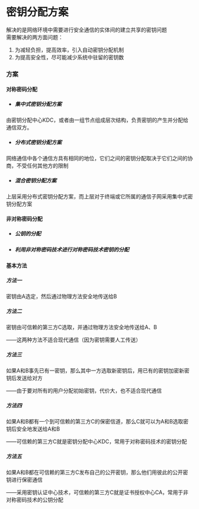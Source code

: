 # 密钥分配方案

解决的是网络环境中需要进行安全通信的实体间的建立共享的密钥问题  
需要解决的两方面问题：  
1. 为减轻负担，提高效率，引入自动密钥分配机制  
2. 为提高安全性，尽可能减少系统中驻留的密钥数

### 方案

#### 对称密码分配

* ##### 集中式密钥分配方案 
由密钥分配中心KDC，或者由一组节点组成层次结构，负责密钥的产生并分配给通信双方。
* ##### 分布式密钥分配方案 
网络通信中各个通信方具有相同的地位，它们之间的密钥分配取决于它们之间的协商，不受任何其他方的限制
* ##### 混合密钥分配方案 
上层采用分布式密钥分配方案，而上层对于终端或它所属的通信子网采用集中式密钥分配方案

#### 非对称密码分配

* ##### 公钥的分配
* ##### 利用非对称密码技术进行对称密码技术密钥的分配

#### 基本方法

##### 方法一

密钥由A选定，然后通过物理方法安全地传送给B

##### 方法二

密钥由可信赖的第三方C选取，并通过物理方法安全地传送给A、B

——这两种方法不适合现代通信（因为密钥需要人工传送）

##### 方法三

如果A和B事先已有一密钥，那么其中一方选取新密钥后，用已有的密钥加密新密钥后发送给对方

——由于要对所有的用户分配初始密钥，代价大，也不适合现代通信

##### 方法四

如果A和B都有一个到可信赖的第三方C的保密信道，那么C就可以为A和B选取密钥后安全地发送给A和B

——可信赖的第三方C就是密钥分配中心KDC，常用于对称密码技术的密钥分配

##### 方法五

如果A和B都在可信赖的第三方C发布自己的公开密钥，那么他们用彼此的公开密钥进行保密通信

——采用密钥认证中心技术，可信赖的第三方C就是证书授权中心CA，常用于非对称密码技术的公钥分配

